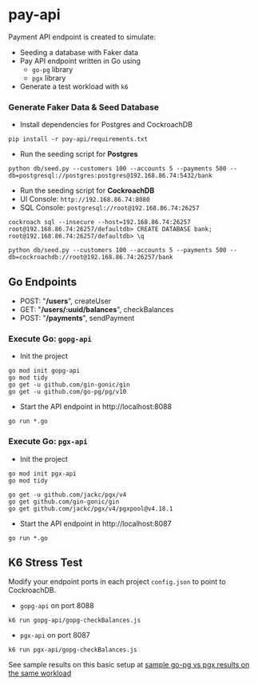 # pay-api
Payment API endpoint is created to simulate:
* Seeding a database with Faker data
* Pay API endpoint written in Go using
  * `go-pg` library
  * `pgx` library
* Generate a test workload with `k6`

### Generate Faker Data & Seed Database

* Install dependencies for Postgres and CockroachDB

```shell
pip install -r pay-api/requirements.txt
```

* Run the seeding script for **Postgres**

```
python db/seed.py --customers 100 --accounts 5 --payments 500 --db=postgresql://postgres:postgres@192.168.86.74:5432/bank
```
* Run the seeding script for **CockroachDB**
 * UI Console: `http://192.168.86.74:8080`
 * SQL Console: `postgresql://root@192.168.86.74:26257`

```
cockroach sql --insecure --host=192.168.86.74:26257
root@192.168.86.74:26257/defaultdb> CREATE DATABASE bank;
root@192.168.86.74:26257/defaultdb> \q

python db/seed.py --customers 100 --accounts 5 --payments 500 --db=cockroachdb://root@192.168.86.74:26257/bank
```

## Go Endpoints

*	POST: "**/users**", createUser
*	GET: "**/users/:uuid/balances**", checkBalances
*	POST: "**/payments**", sendPayment

### Execute Go: `gopg-api`

* Init the project

```shell
go mod init gopg-api
go mod tidy
go get -u github.com/gin-gonic/gin
go get -u github.com/go-pg/pg/v10
```

* Start the API endpoint in http://localhost:8088

```
go run *.go
```

### Execute Go: `pgx-api`

* Init the project

```shell
go mod init pgx-api
go mod tidy

go get -u github.com/jackc/pgx/v4
go get github.com/gin-gonic/gin
go get github.com/jackc/pgx/v4/pgxpool@v4.18.1
```

* Start the API endpoint in http://localhost:8087

```
go run *.go
```

## K6 Stress Test

Modify your endpoint ports in each project `config.json` to point to CockroachDB.

* `gopg-api` on port 8088

```
k6 run gopg-api/gopg-checkBalances.js
```

* `pgx-api` on port 8087

```
k6 run pgx-api/gopg-checkBalances.js
```

See sample results on this basic setup at [sample go-pg vs pgx results on the same workload](sample.log)
